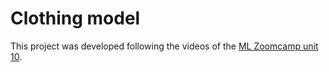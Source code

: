 # Clothing model

This project was developed following the videos of the [ML Zoomcamp unit 10](https://github.com/alexeygrigorev/mlbookcamp-code/tree/master/course-zoomcamp/10-kubernetes).
